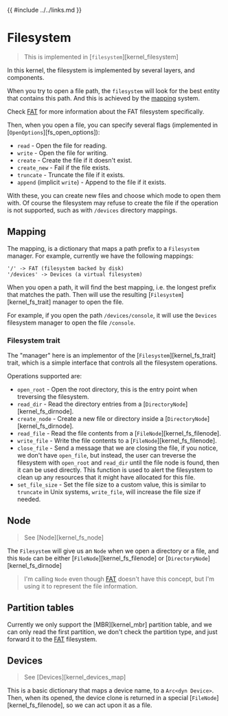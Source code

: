 {{ #include ../../links.md }}

# Filesystem

> This is implemented in [`filesystem`][kernel_filesystem]

In this kernel, the filesystem is implemented by several layers, and components.

When you try to open a file path, the `filesystem` will look for the best entity that contains this path.
And this is achieved by the [mapping](#mapping) system.

Check [FAT] for more information about the FAT filesystem specifically.

Then, when you open a file, you can specify several flags (implemented in [`OpenOptions`][fs_open_options]):
- `read` - Open the file for reading.
- `write` - Open the file for writing.
- `create` - Create the file if it doesn't exist.
- `create_new` - Fail if the file exists.
- `truncate` - Truncate the file if it exists.
- `append` (implicit `write`) - Append to the file if it exists.

With these, you can create new files and choose which mode to open them with. Of course the filesystem may refuse to create the file if the
operation is not supported, such as with `/devices` directory mappings.

## Mapping

The mapping, is a dictionary that maps a path prefix to a `Filesystem` manager.
For example, currently we have the following mappings:
```
'/' -> FAT (filesystem backed by disk)
'/devices' -> Devices (a virtual filesystem)
```

When you open a path, it will find the best mapping, i.e. the longest prefix that matches the path.
Then will use the resulting [`Filesystem`][kernel_fs_trait] manager to open the file.

For example, if you open the path `/devices/console`, it will use the `Devices` filesystem manager to open the file `/console`.

### Filesystem trait

The "manager" here is an implementor of the [`Filesystem`][kernel_fs_trait] trait, which is a simple interface that controls all
the filesystem operations.

Operations supported are:
- `open_root` - Open the root directory, this is the entry point when treversing the filesystem.
- `read_dir` - Read the directory entries from a [`DirectoryNode`][kernel_fs_dirnode].
- `create_node` - Create a new file or directory inside a [`DirectoryNode`][kernel_fs_dirnode].
- `read_file` - Read the file contents from a [`FileNode`][kernel_fs_filenode].
- `write_file` - Write the file contents to a [`FileNode`][kernel_fs_filenode].
- `close_file` - Send a message that we are closing the file, if you notice, we don't have `open_file`, but instead, the user can 
  treverse the filesystem with `open_root` and `read_dir` until the file node is found, then it can be used directly. This function
  is used to alert the filesystem to clean up any resources that it might have allocated for this file.
- `set_file_size` - Set the file size to a custom value, this is similar to `truncate` in Unix systems, `write_file`, will increase
  the file size if needed.

## Node

> See [Node][kernel_fs_node]

The `Filesystem` will give us an `Node` when we open a directory or a file, and this `Node` can be either [`FileNode`][kernel_fs_filenode] or [`DirectoryNode`][kernel_fs_dirnode]

> I'm calling `Node` even though [FAT] doesn't have this concept, but I'm using it to represent the file information.

## Partition tables

Currently we only support the [MBR][kernel_mbr] partition table, and we can only read the first partition, we don't check the partition type, and just forward it to the [FAT] filesystem.

## Devices

> See [Devices][kernel_devices_map]

This is a basic dictionary that maps a device name, to a `Arc<dyn Device>`. Then, when its opened, the device clone is
returned in a special [`FileNode`][kernel_fs_filenode], so we can act upon it as a file.

[FAT]: ./fat.md
